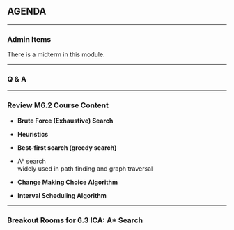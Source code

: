 ## AGENDA

---  

### Admin Items  

There is a midterm in this module.

---  

### Q & A

---  
### Review M6.2 Course Content 

- **Brute Force (Exhaustive) Search**  

- **Heuristics**

- **Best-first search (greedy search)**

- A* search   
widely used in path finding and graph traversal

- **Change Making Choice Algorithm**

- **Interval Scheduling Algorithm**

---  

### Breakout Rooms for 6.3 ICA: A* Search


